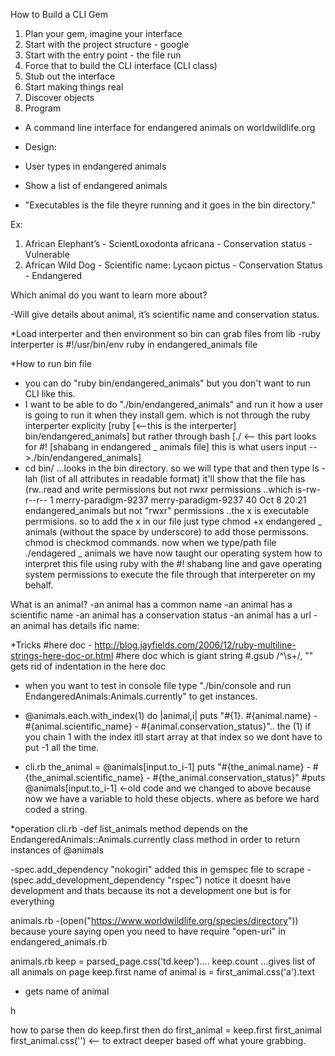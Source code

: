 How to Build a CLI Gem

1. Plan your gem, imagine your interface
2. Start with the project structure - google
3. Start with the entry point  - the file run 
4. Force that to build the CLI interface (CLI class)
5. Stub out the interface
6. Start making things real
7. Discover objects
8. Program


- A command line interface for endangered animals on worldwildlife.org

- Design:
-  User types in endangered animals
- Show a list of endangered animals
- "Executables is the file theyre running and it goes in the bin directory."

Ex: 
1. African Elephant’s - ScientLoxodonta africana - Conservation status - Vulnerable
2. African Wild Dog - Scientific name: Lycaon  pictus - Conservation Status - Endangered 

Which animal do you want to learn more about?

-Will give details about animal, it’s scientific name and conservation status.

*Load interperter and then environment so bin can grab files from lib
-ruby interperter is #!/usr/bin/env ruby in endangered_animals file

*How to run bin file
- you can do "ruby bin/endangered_animals" but you don't want to run CLI like this.
- I want to be able to do "./bin/endangered_animals" and run it how a user is going to run it when they install gem. 
  which is not through the ruby interperter explicity [ruby [<--this is the interperter] bin/endangered_animals] 
  but rather through bash [./ <-- this part looks for #! [shabang in endangered _ animals file] this is what users input -->./bin/endangered_animals]
- cd bin/ ...looks in the bin directory. so we will type that and then type ls -lah (list of all attributes in readable format)
it'll show that the file has (rw..read and write permissions but not rwxr permissions ..which is-rw-r--r-- 1 merry-paradigm-9237 merry-paradigm-9237   40 Oct  8 20:21 endangered_animals but not "rwxr" permissions ..the x is executable perrmisions. so to add the x in our file just type chmod +x endangered _ animals (without the space by underscore) to add those permissons. chmod is checkmod commands. now when we type/path file ./endagered _ animals we have now taught our operating system how to interpret this file using ruby with the #! shabang line and gave operating system permissions to execute the file through that interpereter on my behalf.

What is an animal?
-an animal has a common name
-an animal has a scientific name
-an animal has a conservation status 
-an animal has a url 
-an animal has details 
ific name: 

*Tricks 
 #here doc - http://blog.jayfields.com/2006/12/ruby-multiline-strings-here-doc-or.html
    #here doc which is giant string
    #.gsub /^\s+/, "" gets rid of indentation in the here doc
  - when you want to test in console file type "./bin/console and run EndangeredAnimals:Animals.currently" to get instances. 
  -  @animals.each.with_index(1) do |animal,i|
   puts "#{1}. #{animal.name} - #{animal.scientific_name} - #{animal.conservation_status}".. the (1) if you chain 1 with the index itll start array at that index so we dont have to put -1 all the time. 

-  cli.rb
        the_animal = @animals[input.to_i-1]
        puts "#{the_animal.name} - #{the_animal.scientific_name} - #{the_animal.conservation_status}"
        #puts @animals[input.to_i-1] <-old code and we changed to above because now we have a variable to hold these objects. where as before we hard coded a string. 

*operation 
cli.rb 
-def list_animals method depends on the EndangeredAnimals::Animals.currently class method in order to return instances of @animals

-spec.add_dependency "nokogiri" added this in gemspec file to scrape
 -(spec.add_development_dependency "rspec") notice it doesnt have development and thats because its not a development one but is for everything

animals.rb 
-(open("https://www.worldwildlife.org/species/directory")) because youre saying open you need to have require "open-uri" in endangered_animals.rb 
  
animals.rb
keep = parsed_page.css('td.keep').... 
keep.count ...gives list of all animals on page
keep.first 
name of animal is = first_animal.css('a').text
- gets name of animal


h


how to parse
then do keep.first <enter>
then do first_animal = keep.first <enter> 
first_animal <enter> 
first_animal.css('') <-- to extract deeper based off what youre grabbing.